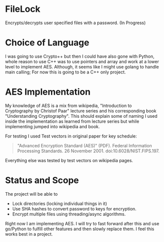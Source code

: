 # FileLock
Encrypts/decrypts user specified files with a password. (In Progress)

# Choice of Language
I was going to use Crypto++ but then I could have also gone with Python, whole reason to use C++ was to use pointers and array and work at a lower level to implement AES. Although, it seems like I might use golang to handle main calling; For now this is going to be a C++ only project.

# AES Implementation
My knowledge of AES is a mix from wikipedia, "Introduction to Cryptography by Christof Paar" lecture series and his corresponding book "Understanding Cryptography". This should explain some of naming I used inside the implementation as learned from lecture series but while implementing jumped into wikipedia and book.

For testing I used Test vectors in original paper for key schedule:

>"Advanced Encryption Standard (AES)" (PDF). Federal Information Processing Standards. 26 November 2001. doi:10.6028/NIST.FIPS.197.

Everything else was tested by test vectors on wikipedia pages.

# Status and Scope
The project will be able to
* Lock directories (locking individual things in it)
* Use SHA hashes to convert password to keys for encryption.
* Encrypt multiple files using threading/async algorithms.

Right now I am implementing AES. I will try to fast forward after this and use go/Python to fulfill other features and then slowly replace them. I feel this works best in a project.

